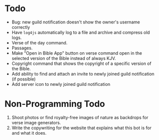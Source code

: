 # Todo

* Bug: new guild notification doesn't show the owner's username correctly
* Have `log4js` automatically log to a file and archive and compress old logs.
* Verse of the day command.
* Passages.
* Make "Open in Bible App" button on verse command open in the selected version of the Bible instead of always KJV.
* Copyright command that shows the copyright of a specific version of the Bible.
* Add ability to find and attach an invite to newly joined guild notification (if possible)
* Add server icon to newly joined guild notification

# Non-Programming Todo

1. Shoot photos or find royalty-free images of nature as backdrops for verse image generators.
2. Write the copywriting for the website that explains what this bot is for and what it does.
